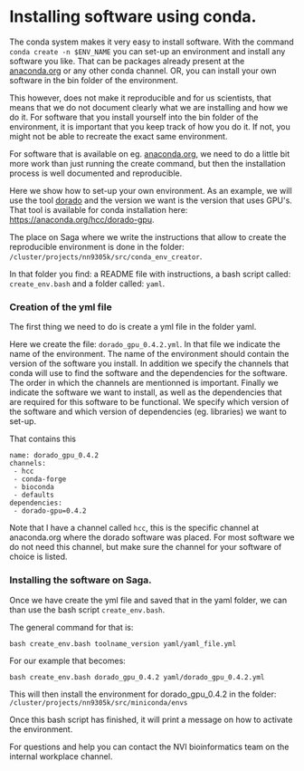 # Installing software using conda.

The conda system makes it very easy to install software. With the command `conda create -n $ENV_NAME` you can set-up an environment and install any software you like. That can be packages already present at the [anaconda.org](anaconda.org) or any other conda channel. OR, you can install your own software in the bin folder of the environment. 

This however, does not make it reproducible and for us scientists, that means that we do not document clearly what we are installing and how we do it. For software that you install yourself into the bin folder of the environment, it is important that you keep track of how you do it. If not, you might not be able to recreate the exact same environment.

For software that is available on eg. [anaconda.org](anaconda.org), we need to do a little bit more work than just running the create command, but then the installation process is well documented and reproducible.

Here we show how to set-up your own environment. As an example, we will use the tool [dorado](https://github.com/nanoporetech/dorado) and the version we want is the version that uses GPU's. That tool is available for conda installation here: https://anaconda.org/hcc/dorado-gpu. 

The place on Saga where we write the instructions that allow to create the reproducible environment is done in the folder: `/cluster/projects/nn9305k/src/conda_env_creator`.

In that folder you find: a README file with instructions, a bash script called: `create_env.bash` and a folder called: `yaml`.

### Creation of the yml file
The first thing we need to do is create a yml file in the folder yaml.

Here we create the file: `dorado_gpu_0.4.2.yml`. In that file we indicate the name of the environment. The name of the environment should contain the version of the software you install. In addition we specify the channels that conda will use to find the software and the dependencies for the software. The order in which the channels are mentionned is important. Finally we indicate the software we want to install, as well as the dependencies that are required for this software to be functional. We specify which version of the software and which version of dependencies (eg. libraries) we want to set-up. 

That contains this
```
name: dorado_gpu_0.4.2
channels:
 - hcc
 - conda-forge
 - bioconda
 - defaults
dependencies:
 - dorado-gpu=0.4.2
```

Note that I have a channel called `hcc`, this is the specific channel at anaconda.org where the dorado software was placed. For most software we do not need this channel, but make sure the channel for your software of choice is listed. 

### Installing the software on Saga.

Once we have create the yml file and saved that in the yaml folder, we can than use the bash script `create_env.bash`.

The general command for that is: 

```
bash create_env.bash toolname_version yaml/yaml_file.yml
```

For our example that becomes:

```
bash create_env.bash dorado_gpu_0.4.2 yaml/dorado_gpu_0.4.2.yml
```

This will then install the environment for dorado_gpu_0.4.2 in the folder:
`/cluster/projects/nn9305k/src/miniconda/envs`

Once this bash script has finished, it will print a message on how to activate the environment.

For questions and help you can contact the NVI bioinformatics team on the internal workplace channel.
